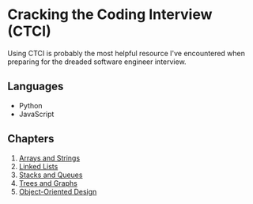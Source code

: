 # Cracking the Coding Interview (CTCI)

Using CTCI is probably the most helpful resource I've encountered when
preparing for the dreaded software engineer interview.

## Languages

- Python
- JavaScript

## Chapters

1. [Arrays and Strings]
1. [Linked Lists]
1. [Stacks and Queues]
1. [Trees and Graphs]
1. [Object-Oriented Design]

[arrays and strings]: 01-arrays-and-strings/
[linked lists]: 02-linked-lists/
[stacks and queues]: 03-stacks-and-queues/
[trees and graphs]: 04-trees-and-graphs/
[object-oriented design]: ./object-oriented-design/

